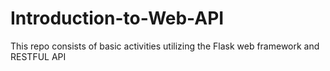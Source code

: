 # Introduction-to-Web-API

This repo consists of basic activities utilizing the Flask web framework and RESTFUL API
